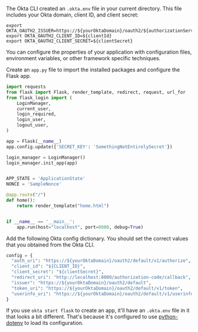 The Okta CLI created an `.okta.env` file in your current directory. This file includes your Okta domain, client ID, and client secret:

```properties
export OKTA_OAUTH2_ISSUER=https://${yourOktaDomain}/oauth2/${authorizationServerId}
export OKTA_OAUTH2_CLIENT_ID=${clientId}
export OKTA_OAUTH2_CLIENT_SECRET=${clientSecret}
```

You can configure the properties of your application with configuration files, environment variables, or other framework specific techniques.

Create an `app.py` file to import the installed packages and configure the Flask app.

```py
import requests
from flask import Flask, render_template, redirect, request, url_for
from flask_login import (
    LoginManager,
    current_user,
    login_required,
    login_user,
    logout_user,
)

app = Flask(__name__)
app.config.update({'SECRET_KEY': 'SomethingNotEntirelySecret'})

login_manager = LoginManager()
login_manager.init_app(app)


APP_STATE = 'ApplicationState'
NONCE = 'SampleNonce'

@app.route("/")
def home():
    return render_template("home.html")


if __name__ == '__main__':
    app.run(host="localhost", port=8080, debug=True)
```

Add the following Okta config dictionary. You should set the correct values that you obtained from the Okta CLI.

```py
config = {
  "auth_uri": "https://${yourOktaDomain}/oauth2/default/v1/authorize",
  "client_id": "${CLIENT_ID}",
  "client_secret": "${clientSecret}",
  "redirect_uri": "http://localhost:8080/authorization-code/callback",
  "issuer": "https://${yourOktaDomain}/oauth2/default",
  "token_uri": "https://${yourOktaDomain}/oauth2/default/v1/token",
  "userinfo_uri": "https://${yourOktaDomain}/oauth2/default/v1/userinfo"
}
```

If you use `okta start flask` to create an app, it'll have an `.okta.env` file in it that looks a bit different. That's because it's configured to use [python-dotenv](https://github.com/theskumar/python-dotenv) to load its configuration.